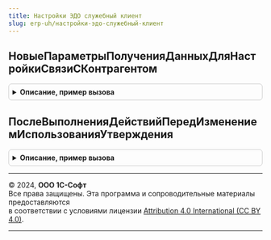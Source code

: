 ```yaml
---
title: Настройки ЭДО служебный клиент
slug: erp-uh/настройки-эдо-служебный-клиент
---
```



## НовыеПараметрыПолученияДанныхДляНастройкиСвязиСКонтрагентом
<details style="margin: 1em 0; padding: 0.5em; border: 1px solid #ccc; border-radius: 6px;">

<summary style="font-weight: bold; cursor: pointer;">Описание, пример вызова</summary>

```bsl

// Возвращает параметры получения данных для настройки связи с контрагентом.
//
// Возвращаемое значение:
// 	Структура:
// * ОтпечаткиНаКлиенте - см. КриптографияБЭД.ПолучитьОтпечаткиСертификатов
// * Организация - Неопределено
// * Контрагент - Неопределено
// * ИдентификаторОрганизации - Строка
// * ИдентификаторКонтрагента - Строка
// * ПриоритетПодключенные - Булево
Функция НовыеПараметрыПолученияДанныхДляНастройкиСвязиСКонтрагентом() Экспорт
```

Пример вызова
```bsl
Результат = НастройкиЭДОСлужебныйКлиент.НовыеПараметрыПолученияДанныхДляНастройкиСвязиСКонтрагентом() 
```
</details>

## ПослеВыполненияДействийПередИзменениемИспользованияУтверждения
<details style="margin: 1em 0; padding: 0.5em; border: 1px solid #ccc; border-radius: 6px;">

<summary style="font-weight: bold; cursor: pointer;">Описание, пример вызова</summary>

```bsl

Процедура ПослеВыполненияДействийПередИзменениемИспользованияУтверждения(Результат, Контекст) Экспорт
```

Пример вызова
```bsl
НастройкиЭДОСлужебныйКлиент.ПослеВыполненияДействийПередИзменениемИспользованияУтверждения(Результат, Контекст) 
```
</details>

---

© 2024, **ООО 1С-Софт**  
Все права защищены. Эта программа и сопроводительные материалы предоставляются  
в соответствии с условиями лицензии [Attribution 4.0 International (CC BY 4.0)](https://creativecommons.org/licenses/by/4.0/legalcode).

---
